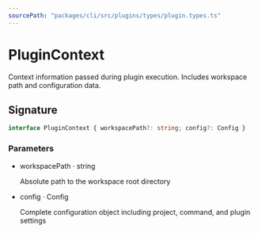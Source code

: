 ```yaml
---
sourcePath: "packages/cli/src/plugins/types/plugin.types.ts"
---
```


# PluginContext

 
Context information passed during plugin execution. Includes workspace path and configuration data.


## Signature

```typescript
interface PluginContext { workspacePath?: string; config?: Config }
```

### Parameters

<ul class="post-parameters-ul">
  <li class="post-parameters-li post-parameters-li-root">
    <span class="post-parameters--name">workspacePath</span> · <span class="post-parameters--type">string</span>
    <br/>
    <p class="post-parameters--description">Absolute path to the workspace root directory</p>
  </li>
  <li class="post-parameters-li post-parameters-li-root">
    <span class="post-parameters--name">config</span> · <span class="post-parameters--type">Config</span>
    <br/>
    <p class="post-parameters--description">Complete configuration object including project, command, and plugin settings</p>
  </li>
</ul>
